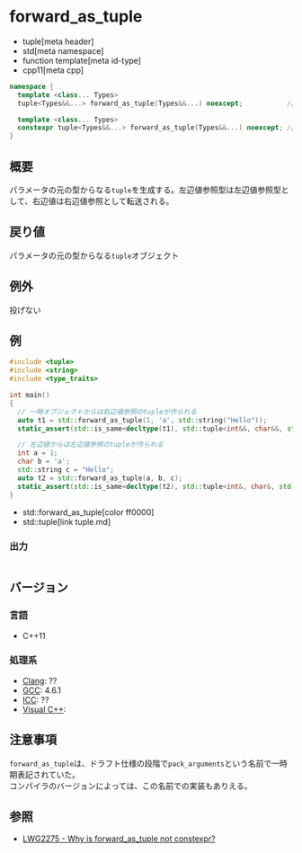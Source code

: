 # forward_as_tuple
* tuple[meta header]
* std[meta namespace]
* function template[meta id-type]
* cpp11[meta cpp]

```cpp
namespace {
  template <class... Types>
  tuple<Types&&...> forward_as_tuple(Types&&...) noexcept;           // C++11

  template <class... Types>
  constexpr tuple<Types&&...> forward_as_tuple(Types&&...) noexcept; // C++14
}
```

## 概要
パラメータの元の型からなる`tuple`を生成する。左辺値参照型は左辺値参照型として、右辺値は右辺値参照として転送される。


## 戻り値

パラメータの元の型からなる`tuple`オブジェクト


## 例外
投げない


## 例
```cpp example
#include <tuple>
#include <string>
#include <type_traits>

int main()
{
  // 一時オブジェクトからは右辺値参照のtupleが作られる
  auto t1 = std::forward_as_tuple(1, 'a', std::string("Hello"));
  static_assert(std::is_same<decltype(t1), std::tuple<int&&, char&&, std::string&&>>());

  // 左辺値からは左辺値参照のtupleが作られる
  int a = 1;
  char b = 'a';
  std::string c = "Hello";
  auto t2 = std::forward_as_tuple(a, b, c);
  static_assert(std::is_same<decltype(t2), std::tuple<int&, char&, std::string&>>());
}
```
* std::forward_as_tuple[color ff0000]
* std::tuple[link tuple.md]

### 出力
```
```

## バージョン
### 言語
- C++11

### 処理系
- [Clang](/implementation.md#clang): ??
- [GCC](/implementation.md#gcc): 4.6.1
- [ICC](/implementation.md#icc): ??
- [Visual C++](/implementation.md#visual_cpp): 


## 注意事項
`forward_as_tuple`は、ドラフト仕様の段階で`pack_arguments`という名前で一時期表記されていた。  
コンパイラのバージョンによっては、この名前での実装もありえる。

## 参照
- [LWG2275 - Why is forward_as_tuple not constexpr?](http://www.open-std.org/jtc1/sc22/wg21/docs/lwg-defects.html#2275)
